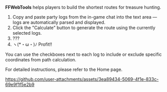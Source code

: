 **FFWebTools** helps players to build the shortest routes for treasure hunting. <br>

1. Copy and paste party logs from the in-game chat into the text area — logs are automatically parsed and displayed.
2. Click the "Calculate" button to generate the route using the currently selected logs.
3. ???
4. ヽ(*・ω・)ﾉ Profit!! 

You can use the checkboxes next to each log to include or exclude specific coordinates from path calculation.

For detailed instructions, please refer to the Home page.

https://github.com/user-attachments/assets/3ea89434-5069-4f1e-833c-69e9f1f5e2b9
